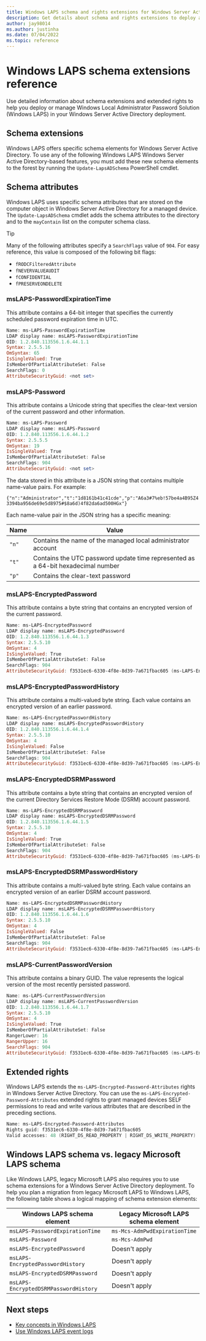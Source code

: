 ```yaml
---
title: Windows LAPS schema and rights extensions for Windows Server Active Directory
description: Get details about schema and rights extensions to deploy and manage Windows Local Administrator Password Solution (Windows LAPS) in Windows Server Active Directory.
author: jay98014
ms.author: justinha
ms.date: 07/04/2022
ms.topic: reference
---
```


# Windows LAPS schema extensions reference

Use detailed information about schema extensions and extended rights to help you deploy or manage Windows Local Administrator Password Solution (Windows LAPS) in your Windows Server Active Directory deployment.

## Schema extensions

Windows LAPS offers specific schema elements for Windows Server Active Directory. To use any of the following Windows LAPS Windows Server Active Directory-based features, you must add these new schema elements to the forest by running the `Update-LapsADSchema` PowerShell cmdlet.

## Schema attributes

Windows LAPS uses specific schema attributes that are stored on the computer object in Windows Server Active Directory for a managed device. The `Update-LapsADSchema` cmdlet adds the schema attributes to the directory and to the `mayContain` list on the computer schema class.

> [!TIP]
> Many of the following attributes specify a `SearchFlags` value of `904`. For easy reference, this value is composed of the following bit flags:
>
> - `fRODCFilteredAttribute`
> - `fNEVERVALUEAUDIT`
> - `fCONFIDENTIAL`
> - `fPRESERVEONDELETE`

### msLAPS-PasswordExpirationTime

This attribute contains a 64-bit integer that specifies the currently scheduled password expiration time in UTC.

```powershell
Name: ms-LAPS-PasswordExpirationTime
LDAP display name: msLAPS-PasswordExpirationTime
OID: 1.2.840.113556.1.6.44.1.1
Syntax: 2.5.5.16
OmSyntax: 65
IsSingleValued: True
IsMemberOfPartialAttributeSet: False
SearchFlags: 0
AttributeSecurityGuid: <not set>
```

### msLAPS-Password

This attribute contains a Unicode string that specifies the clear-text version of the current password and other information.

```powershell
Name: ms-LAPS-Password
LDAP display name: msLAPS-Password
OID: 1.2.840.113556.1.6.44.1.2
Syntax: 2.5.5.5
OmSyntax: 19
IsSingleValued: True
IsMemberOfPartialAttributeSet: False
SearchFlags: 904
AttributeSecurityGuid: <not set>
```

The data stored in this attribute is a JSON string that contains multiple name-value pairs. For example:

`{"n":"Administrator","t":"1d8161b41c41cde","p":"A6a3#7%eb!57be4a4B95Z43394ba956de69e5d8975#$8a6d)4f82da6ad500HGx"}`

Each name-value pair in the JSON string has a specific meaning:

|Name|Value|
|---|---|
|`"n"`|Contains the name of the managed local administrator account|
|`"t"`|Contains the UTC password update time represented as a 64-bit hexadecimal number|
|`"p"`|Contains the clear-text password|

### msLAPS-EncryptedPassword

This attribute contains a byte string that contains an encrypted version of the current password.

```powershell
Name: ms-LAPS-EncryptedPassword
LDAP display name: msLAPS-EncryptedPassword
OID: 1.2.840.113556.1.6.44.1.3
Syntax: 2.5.5.10
OmSyntax: 4
IsSingleValued: True
IsMemberOfPartialAttributeSet: False
SearchFlags: 904
AttributeSecurityGuid: f3531ec6-6330-4f8e-8d39-7a671fbac605 (ms-LAPS-Encrypted-Password-Attributes)
```

### msLAPS-EncryptedPasswordHistory

This attribute contains a multi-valued byte string. Each value contains an encrypted version of an earlier password.

```powershell
Name: ms-LAPS-EncryptedPasswordHistory
LDAP display name: msLAPS-EncryptedPasswordHistory
OID: 1.2.840.113556.1.6.44.1.4
Syntax: 2.5.5.10
OmSyntax: 4
IsSingleValued: False
IsMemberOfPartialAttributeSet: False
SearchFlags: 904
AttributeSecurityGuid: f3531ec6-6330-4f8e-8d39-7a671fbac605 (ms-LAPS-Encrypted-Password-Attributes)
```

### msLAPS-EncryptedDSRMPassword

This attribute contains a byte string that contains an encrypted version of the current Directory Services Restore Mode (DSRM) account password.

```powershell
Name: ms-LAPS-EncryptedDSRMPassword
LDAP display name: msLAPS-EncryptedDSRMPassword
OID: 1.2.840.113556.1.6.44.1.5
Syntax: 2.5.5.10
OmSyntax: 4
IsSingleValued: True
IsMemberOfPartialAttributeSet: False
SearchFlags: 904
AttributeSecurityGuid: f3531ec6-6330-4f8e-8d39-7a671fbac605 (ms-LAPS-Encrypted-Password-Attributes)
```

### msLAPS-EncryptedDSRMPasswordHistory

This attribute contains a multi-valued byte string. Each value contains an encrypted version of an earlier DSRM account password.

```powershell
Name: ms-LAPS-EncryptedDSRMPasswordHistory
LDAP display name: msLAPS-EncryptedDSRMPasswordHistory
OID: 1.2.840.113556.1.6.44.1.6
Syntax: 2.5.5.10
OmSyntax: 4
IsSingleValued: False
IsMemberOfPartialAttributeSet: False
SearchFlags: 904
AttributeSecurityGuid: f3531ec6-6330-4f8e-8d39-7a671fbac605 (ms-LAPS-Encrypted-Password-Attributes)
```

### msLAPS-CurrentPasswordVersion

This attribute contains a binary GUID. The value represents the logical version of the most recently persisted password.

```powershell
Name: ms-LAPS-CurrentPasswordVersion
LDAP display name: msLAPS-CurrentPasswordVersion
OID: 1.2.840.113556.1.6.44.1.7
Syntax: 2.5.5.10
OmSyntax: 4
IsSingleValued: True
IsMemberOfPartialAttributeSet: False
RangerLower: 16
RangerUpper: 16
SearchFlags: 904
AttributeSecurityGuid: f3531ec6-6330-4f8e-8d39-7a671fbac605 (ms-LAPS-Encrypted-Password-Attributes)
```

## Extended rights

Windows LAPS extends the `ms-LAPS-Encrypted-Password-Attributes` rights in Windows Server Active Directory. You can use the `ms-LAPS-Encrypted-Password-Attributes` extended rights to grant managed devices SELF permissions to read and write various attributes that are described in the preceding sections.

```powershell
Name: ms-LAPS-Encrypted-Password-Attributes
Rights guid: f3531ec6-6330-4f8e-8d39-7a671fbac605
Valid accesses: 48 (RIGHT_DS_READ_PROPERTY | RIGHT_DS_WRITE_PROPERTY)
```

## Windows LAPS schema vs. legacy Microsoft LAPS schema

Like Windows LAPS, legacy Microsoft LAPS also requires you to use schema extensions for a Windows Server Active Directory deployment. To help you plan a migration from legacy Microsoft LAPS to Windows LAPS, the following table shows a logical mapping of schema extension elements:

|Windows LAPS schema element|Legacy Microsoft LAPS schema element|
|---|---|
|`msLAPS-PasswordExpirationTime`|`ms-Mcs-AdmPwdExpirationTime`|
|`msLAPS-Password`|`ms-Mcs-AdmPwd`|
|`msLAPS-EncryptedPassword`|Doesn't apply|
|`msLAPS-EncryptedPasswordHistory`|Doesn't apply|
|`msLAPS-EncryptedDSRMPassword`|Doesn't apply|
|`msLAPS-EncryptedDSRMPasswordHistory`|Doesn't apply|

## Next steps

- [Key concepts in Windows LAPS](laps-concepts-overview.md)
- [Use Windows LAPS event logs](laps-management-event-log.md)
